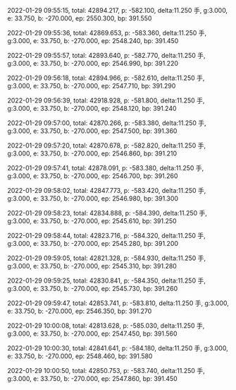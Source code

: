 2022-01-29 09:55:15, total: 42894.217, p: -582.100, delta:11.250 手, g:3.000, e: 33.750, b: -270.000, ep: 2550.300, bp: 391.550

2022-01-29 09:55:36, total: 42869.653, p: -583.360, delta:11.250 手, g:3.000, e: 33.750, b: -270.000, ep: 2548.240, bp: 391.450

2022-01-29 09:55:57, total: 42893.640, p: -582.770, delta:11.250 手, g:3.000, e: 33.750, b: -270.000, ep: 2546.990, bp: 391.220

2022-01-29 09:56:18, total: 42894.966, p: -582.610, delta:11.250 手, g:3.000, e: 33.750, b: -270.000, ep: 2547.710, bp: 391.290

2022-01-29 09:56:39, total: 42918.928, p: -581.800, delta:11.250 手, g:3.000, e: 33.750, b: -270.000, ep: 2548.120, bp: 391.240

2022-01-29 09:57:00, total: 42870.266, p: -583.380, delta:11.250 手, g:3.000, e: 33.750, b: -270.000, ep: 2547.500, bp: 391.360

2022-01-29 09:57:20, total: 42870.678, p: -582.820, delta:11.250 手, g:3.000, e: 33.750, b: -270.000, ep: 2546.860, bp: 391.210

2022-01-29 09:57:41, total: 42878.091, p: -583.380, delta:11.250 手, g:3.000, e: 33.750, b: -270.000, ep: 2546.700, bp: 391.260

2022-01-29 09:58:02, total: 42847.773, p: -583.420, delta:11.250 手, g:3.000, e: 33.750, b: -270.000, ep: 2546.980, bp: 391.300

2022-01-29 09:58:23, total: 42834.888, p: -584.390, delta:11.250 手, g:3.000, e: 33.750, b: -270.000, ep: 2545.610, bp: 391.250

2022-01-29 09:58:44, total: 42823.716, p: -584.320, delta:11.250 手, g:3.000, e: 33.750, b: -270.000, ep: 2545.280, bp: 391.200

2022-01-29 09:59:05, total: 42821.328, p: -584.930, delta:11.250 手, g:3.000, e: 33.750, b: -270.000, ep: 2545.310, bp: 391.280

2022-01-29 09:59:25, total: 42830.841, p: -584.350, delta:11.250 手, g:3.000, e: 33.750, b: -270.000, ep: 2545.730, bp: 391.260

2022-01-29 09:59:47, total: 42853.741, p: -583.810, delta:11.250 手, g:3.000, e: 33.750, b: -270.000, ep: 2546.350, bp: 391.270

2022-01-29 10:00:08, total: 42813.628, p: -585.030, delta:11.250 手, g:3.000, e: 33.750, b: -270.000, ep: 2547.450, bp: 391.560

2022-01-29 10:00:30, total: 42841.641, p: -584.180, delta:11.250 手, g:3.000, e: 33.750, b: -270.000, ep: 2548.460, bp: 391.580

2022-01-29 10:00:50, total: 42850.753, p: -583.740, delta:11.250 手, g:3.000, e: 33.750, b: -270.000, ep: 2547.860, bp: 391.450